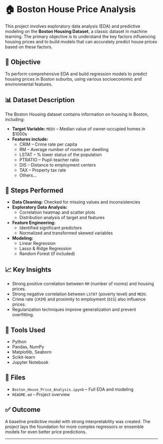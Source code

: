 # 🏠 Boston House Price Analysis

This project involves exploratory data analysis (EDA) and predictive modeling on the **Boston Housing Dataset**, a classic dataset in machine learning. The primary objective is to understand the key factors influencing housing prices and to build models that can accurately predict house prices based on these factors.

## 📌 Objective

To perform comprehensive EDA and build regression models to predict housing prices in Boston suburbs, using various socioeconomic and environmental features.

## 📊 Dataset Description

The Boston Housing dataset contains information on housing in Boston, including:
- **Target Variable:** `MEDV` – Median value of owner-occupied homes in $1000s
- **Features include:**
  - CRIM – Crime rate per capita
  - RM – Average number of rooms per dwelling
  - LSTAT – % lower status of the population
  - PTRATIO – Pupil-teacher ratio
  - DIS – Distance to employment centers
  - TAX – Property tax rate
  - Others...

## 🧹 Steps Performed

- **Data Cleaning:** Checked for missing values and inconsistencies  
- **Exploratory Data Analysis:**
  - Correlation heatmap and scatter plots
  - Distribution analysis of target and features
- **Feature Engineering:**
  - Identified significant predictors
  - Normalized and transformed skewed variables
- **Modeling:**
  - Linear Regression
  - Lasso & Ridge Regression
  - Random Forest (if included)

## 📈 Key Insights

- Strong positive correlation between `RM` (number of rooms) and housing prices.
- Strong negative correlation between `LSTAT` (poverty level) and `MEDV`.
- Crime rate (`CRIM`) and proximity to employment (`DIS`) also influence prices.
- Regularization techniques improve generalization and prevent overfitting.

## 🧠 Tools Used

- Python  
- Pandas, NumPy  
- Matplotlib, Seaborn  
- Scikit-learn  
- Jupyter Notebook  

## 📁 Files

- `Boston_House_Price_Analysis.ipynb` – Full EDA and modeling
- `README.md` – Project overview

## ✅ Outcome

A baseline predictive model with strong interpretability was created. The project lays the foundation for more complex regressors or ensemble models for even better price predictions.

---

